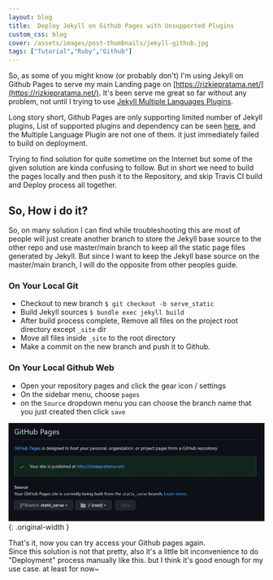 ```yaml
---
layout: blog
title:  Deploy Jekyll on Github Pages with Unsupported Plugins
custom_css: blog
cover: /assets/images/post-thumbnails/jekyll-github.jpg
tags: ["Tutorial","Ruby","Github"]
---
```


So, as some of you might know (or probably don't) I'm using Jekyll on Github Pages to serve my main Landing page on [https://rizkiepratama.net/](https://rizkiepratama.net/). It's been serve me great so far without any problem, not until I trying to use [Jekyll Multiple Languages Plugins](https://github.com/kurtsson/jekyll-multiple-languages-plugin).  
  
Long story short, Github Pages are only supporting limited number of Jekyll plugins, List of supported plugins and dependency can be seen [here](https://pages.github.com/versions/), and the Multiple Language Plugin are not one of them. it just immediately failed to build on deployment.

Trying to find solution for quite sometime on the Internet but some of the given solution are kinda confusing to follow. But in short we need to build the pages locally and then push it to the Repository, and skip Travis CI build and Deploy process all together.

So, How i do it?
----------------

So, on many solution I can find while troubleshooting this are most of people will just create another branch to store the Jekyll base source to the other repo and use master/main branch to keep all the static page files generated by Jekyll. But since I want to keep the Jekyll base source on the master/main branch, I will do the opposite from other peoples guide.

### On Your Local Git

*   Checkout to new branch `$ git checkout -b serve_static`
*   Build Jekyll sources `$ bundle exec jekyll build`
*   After build process complete, Remove all files on the project root directory except `_site` dir
*   Move all files inside `_site` to the root directory
*   Make a commit on the new branch and push it to Github.

### On Your Local Github Web

*   Open your repository pages and click the gear icon / settings
*   On the sidebar menu, choose `pages`
*   on the `Source` dropdown menu you can choose the branch name that you just created then click `save`

![](/assets/images/posts/deploy-jekyll-github/github_ss.png){: .original-width }

That's it, now you can try access your Github pages again.  
Since this solution is not that pretty, also it's a little bit inconvenience to do "Deployment" process manually like this. but I think it's good enough for my use case. at least for now~